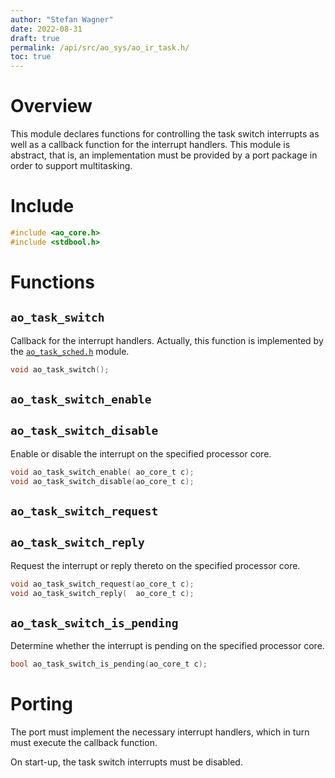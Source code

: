 ```yaml
---
author: "Stefan Wagner"
date: 2022-08-31
draft: true
permalink: /api/src/ao_sys/ao_ir_task.h/
toc: true
---
```


# Overview

This module declares functions for controlling the task switch interrupts as well as a callback function for the interrupt handlers. This module is abstract, that is, an implementation must be provided by a port package in order to support multitasking.

# Include

```c
#include <ao_core.h>
#include <stdbool.h>
```

# Functions

## `ao_task_switch`

Callback for the interrupt handlers. Actually, this function is implemented by the [`ao_task_sched.h`](ao_task_sched.h.md) module.

```c
void ao_task_switch();
```

## `ao_task_switch_enable`
## `ao_task_switch_disable`

Enable or disable the interrupt on the specified processor core.

```c
void ao_task_switch_enable( ao_core_t c);
void ao_task_switch_disable(ao_core_t c);
```

## `ao_task_switch_request`
## `ao_task_switch_reply`

Request the interrupt or reply thereto on the specified processor core.

```c
void ao_task_switch_request(ao_core_t c);
void ao_task_switch_reply(  ao_core_t c);
```

## `ao_task_switch_is_pending`

Determine whether the interrupt is pending on the specified processor core.

```c
bool ao_task_switch_is_pending(ao_core_t c);
```

# Porting

The port must implement the necessary interrupt handlers, which in turn must execute the callback function.

On start-up, the task switch interrupts must be disabled.
